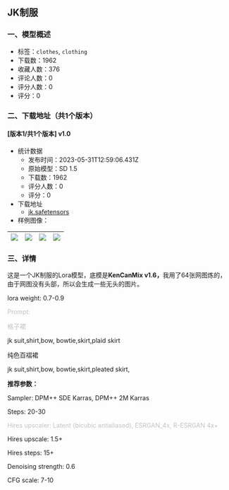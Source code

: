 ## JK制服
### 一、模型概述

- 标签：`clothes`, `clothing`
- 下载数：1962
- 收藏人数：376
- 评论人数：0
- 评分人数：0
- 评分：0

### 二、下载地址（共1个版本）

#### [版本1/共1个版本] v1.0

- 统计数据
  - 发布时间：2023-05-31T12:59:06.431Z
  - 原始模型：SD 1.5
  - 下载数：1962
  - 评分人数：0
  - 评分：0
- 下载地址
  - [jk.safetensors](https://civitai.com/api/download/models/86249)
- 样例图像：

| <img src="https://image.civitai.com/xG1nkqKTMzGDvpLrqFT7WA/61be390d-b325-4d43-8d42-7603296aa61e/width=450/981559.jpeg" /> | <img src="https://image.civitai.com/xG1nkqKTMzGDvpLrqFT7WA/0103387f-558f-4b7d-b9bb-8c77e2497b41/width=450/980837.jpeg" /> | <img src="https://image.civitai.com/xG1nkqKTMzGDvpLrqFT7WA/8ce28035-f6d8-4b89-aa81-31385222016f/width=450/981560.jpeg" /> | <img src="https://image.civitai.com/xG1nkqKTMzGDvpLrqFT7WA/6e3ca387-3cd5-4595-be4b-748ce06153d1/width=450/980843.jpeg" /> |
| ---- | ---- | ---- | ---- |


### 三、详情
<p>这是一个JK制服的Lora模型，底模是<strong>KenCanMix v1.6，</strong>我用了64张网图炼的，由于网图没有头部，所以会生成一些无头的图片。</p><p></p><p>lora weight: 0.7-0.9</p><p><span style="color:rgb(193, 194, 197)">Prompt:</span></p><p><span style="color:rgb(193, 194, 197)">格子裙</span></p><p>jk suit,shirt,bow, bowtie,skirt,plaid skirt</p><p>纯色百褶裙</p><p>jk suit,shirt,bow, bowtie,skirt,pleated skirt,</p><p><strong>推荐参数：</strong></p><p>Sampler: DPM++ SDE Karras, DPM++ 2M Karras</p><p>Steps: 20-30</p><p><span style="color:rgb(193, 194, 197)">Hires upscaler: Latent (bicubic antialiased), ESRGAN_4x, R-ESRGAN 4x+</span></p><p>Hires upscale: 1.5+</p><p>Hires steps: 15+</p><p>Denoising strength: 0.6</p><p>CFG scale: 7-10</p>